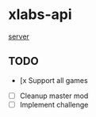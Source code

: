 # xlabs-api

[server](https://xlabs.plutools.pw/api/servers)

## TODO
- [x Support all games
- [ ] Cleanup master mod
- [ ] Implement challenge